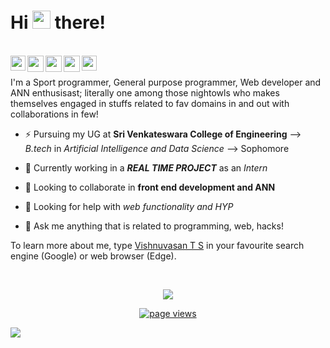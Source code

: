 # Hi <img src="https://github.com/TheDudeThatCode/TheDudeThatCode/blob/master/Assets/Hi.gif" width="29px"> there!

<!--
## Here is my bio:--->
<br/>



<a href="https://www.linkedin.com/in/cipher-unhsiv">
  <img align="left" width="24px" src="https://cdn.jsdelivr.net/npm/simple-icons@v3/icons/linkedin.svg"  />

<a href="mailto:vishnuvasants@gmail.com">
  <img align="left" width="26px" src="https://cdn.jsdelivr.net/npm/simple-icons@v3/icons/gmail.svg" />
</a>
</a>

<a href="https://www.instagram.com/thz_iz_vishnuoff/">
  <img align="left" width="26px" src="https://cdn.jsdelivr.net/npm/simple-icons@v3/icons/instagram.svg" />
</a>

<a href="https://stackoverflow.com/users/12139369/vishnuvasan">
  <img align="left" width="26px" src="https://cdn.jsdelivr.net/npm/simple-icons@v3/icons/stackoverflow.svg" />
</a>
<a href="https://twitter.com/Cipher_unhsiV">
  <img align="left" width="24px" src="https://cdn.jsdelivr.net/npm/simple-icons@v3/icons/twitter.svg"  />
</a>

<br/>

<br>
 <!--🔭--> I'm a Sport programmer, General purpose programmer, Web developer and ANN enthusisast; literally one among those nightowls who  makes    themselves engaged in stuffs related to fav domains in and out with collaborations in few! 

- ⚡ Pursuing my UG at **Sri Venkateswara College of Engineering** --> _B.tech_ in _Artificial Intelligence and Data Science_ --> Sophomore

- 🌱 Currently working in a _**REAL TIME PROJECT**_ as an _Intern_

- 👯 Looking to collaborate in **front end development and ANN**

- 🤔 Looking for help with _web functionality and HYP_ 

- 💬 Ask me anything that is related to programming, web, hacks!

To learn more about me, type [Vishnuvasan T S](https://www.google.co.in/search?q=Vishnuvasan+T+S&sxsrf=AOaemvKR6CmP0H5UacuY9ZzvW9t4PhWrQw%3A1640925781897&source=hp&ei=VYrOYYmQNITv-Qab-5qQBw&iflsig=ALs-wAMAAAAAYc6YZVWiMkDwUxV6yBsA5DhDe3a7jyux&ved=0ahUKEwjJjtLynI31AhWEd94KHZu9BnIQ4dUDCAg&uact=5&oq=Vishnuvasan+T+S&gs_lcp=Cgdnd3Mtd2l6EAMyBwghEAoQoAE6BwgjEOoCECc6BwguEOoCECc6BAgjECc6CwguELEDEIMBEJECOgUIABCRAjoICAAQgAQQsQM6CAguEIAEELEDOgUILhCABDoICAAQsQMQkQI6CAgAELEDEIMBOggILhCxAxCRAjoECC4QQzoOCC4QgAQQsQMQxwEQ0QM6CwguEIAEELEDEIMBOgoILhCxAxCDARBDOggILhCxAxCDAToLCAAQgAQQsQMQgwE6BQgAEIAEOgoILhDHARCvARAKOgcIABCABBAKOgQIABAKOgQILhAKOgYIABANEB46CAgAEAgQDRAeUI4XWN89YOdCaAFwAHgAgAGEAYgB2QuSAQM3LjiYAQCgAQGwAQo&sclient=gws-wiz "Google Search") in your favourite search engine (Google) or web browser (Edge).
 <!--
- 📫 Get to know about my projects : [Stud Eeze](https://devfolio.co/submissions/stud-eeze "Developed at HackSRM 3.0"), [Tour Mysuru](https://devfolio.co/submissions/tour-mysuru "Developed at DSC WOW"), [Grazier](https://devfolio.co/submissions/grazier-c613 "Developed at HackMoL 2.0")
<br/>-->

<!--![Vishnuvasan's github stats](https://github-readme-stats.vercel.app/api?username=Cipher-unhsiV&show_icons=true&hide_border=true) -->
 <!--![Vishnuvasan's github stats](https://github-readme-stats.vercel.app/api?username=Cipher-unhsiV&show_icons=true_color=fff&theme=algolia)-->


<br />
<p align="center">
  <img src="https://github-readme-stats.vercel.app/api?username=Cipher-unhsiV&show_icons=true_color=fff&theme=algolia">
</p>
<p align="center">
  <a href="https://github.com/Cipher-unhsiV">
    <img src="https://komarev.com/ghpvc/?username=Cipher-unhsiV" alt="page views" />
  </a>
</p>
<img src="https://imgur.com/MXTW5Av.png"/>


<!--
<img align="right" alt="GIF" src="./img/code.gif?raw=true" width="425" height="300" />-->




